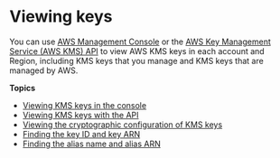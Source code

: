 # Viewing keys<a name="viewing-keys"></a>

You can use [AWS Management Console](https://console.aws.amazon.com/kms) or the [AWS Key Management Service \(AWS KMS\) API](https://docs.aws.amazon.com/kms/latest/APIReference/) to view AWS KMS keys in each account and Region, including KMS keys that you manage and KMS keys that are managed by AWS\.

**Topics**
+ [Viewing KMS keys in the console](viewing-keys-console.md)
+ [Viewing KMS keys with the API](viewing-keys-cli.md)
+ [Viewing the cryptographic configuration of KMS keys](symm-asymm-crypto-config.md)
+ [Finding the key ID and key ARN](find-cmk-id-arn.md)
+ [Finding the alias name and alias ARN](find-cmk-alias.md)
